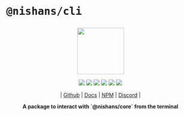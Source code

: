 # <pre>@nishans/cli</pre>

<p align="center">
  <img width="125" src="https://github.com/Devorein/Nishan/blob/master/docs/static/img/cli/logo.svg"/>
</p>

<p align="center">
  <img src="https://img.shields.io/bundlephobia/minzip/@nishans/cli?label=minzipped&style=flat&color=%23bb0a1e"/>
  <img src="https://img.shields.io/npm/dw/@nishans/cli?style=flat&color=orange"/>
  <img src="https://img.shields.io/github/issues/devorein/nishan/@nishans/cli?color=yellow"/>
  <img src="https://img.shields.io/npm/v/@nishans/cli?color=%2303C04A"/>
  <img src="https://img.shields.io/codecov/c/github/devorein/Nishan?flag=cli&color=blue"/>
  <img src="https://img.shields.io/librariesio/release/npm/@nishans/cli?color=%234B0082">
</p>

<p align="center">
  | <a href="https://github.com/Devorein/Nishan/tree/master/packages/cli">Github</a> |
  <a href="https://nishan-docs.netlify.app/docs/cli/">Docs</a> |
  <a href="https://www.npmjs.com/package/@nishans/cli">NPM</a> |
  <a href="https://discord.com/invite/SpwHCz8ysx">Discord</a> |
</p>

<p align="center"><b>A package to interact with `@nishans/core` from the terminal</b></p>